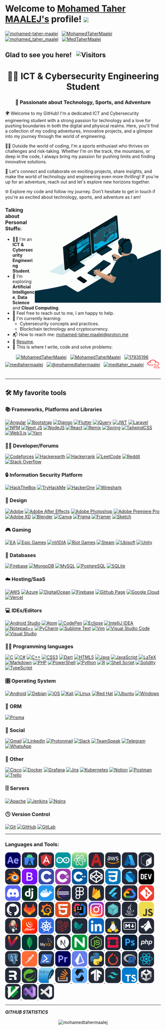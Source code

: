 <!---
MohamedTaherMaalej/MohamedTaherMaalej is a ✨ special ✨ repository because its `README.md` (this file) appears on your GitHub profile.
You can click the Preview link to take a look at your changes.
--->

# Welcome to [Mohamed Taher MAALEJ's](https://mohamedtahermaalej.me/) profile! <a href="https://www.mohamedtahermaalej.me/"><img src="https://media.giphy.com/media/hvRJCLFzcasrR4ia7z/giphy.gif" width="25px"></a>


<a href="https://www.linkedin.com/in/mohamed-taher-maalej/" target="_blank"><img align="center" src="https://raw.githubusercontent.com/rahuldkjain/github-profile-readme-generator/master/src/images/icons/Social/linked-in-alt.svg" alt="mohamed-taher-maalej" height="30" width="40" /></a>
&nbsp;
<a href="https://twitter.com/medtaher_maalej" target="_blank"><img align="center" src="https://user-images.githubusercontent.com/8138585/255580473-e9e13421-89cf-445b-b2e2-e50e0864789f.svg" alt="MohamedTaherMaalej" height="30" width="40" /></a>
&nbsp;
<a href="https://www.instagram.com/mohamed_taher_maalej/" target="_blank"><img align="center" src="https://raw.githubusercontent.com/rahuldkjain/github-profile-readme-generator/master/src/images/icons/Social/instagram.svg" alt="mohamed_taher_maalej" height="30" width="40" /></a>
&nbsp;
<a href="https://www.facebook.com/MedTaherMaalej/" target="_blank"><img align="center" src="https://raw.githubusercontent.com/rahuldkjain/github-profile-readme-generator/master/src/images/icons/Social/facebook.svg" alt="MedTaherMaalej" height="30" width="40" /></a>
&nbsp;


## Glad to see you here! &nbsp; ![Visitors](https://api.visitorbadge.io/api/visitors?path=https%3A%2F%2Fgithub.com%2FMohamedTaherMaalej&countColor=%23263759&style=plastic&labelStyle=upper)

<h1 align="center">👨‍💻 ICT & Cybersecurity Engineering Student</h1>

<h3 align="center">🚀 Passionate about Technology, Sports, and Adventure</h3>


🌍 Welcome to my GitHub! I'm a dedicated ICT and Cybersecurity engineering student with a strong passion for technology and a love for pushing boundaries in both the digital and physical realms. Here, you'll find a collection of my coding adventures, innovative projects, and a glimpse into my journey through the world of engineering.

🏃‍♂️ Outside the world of coding, I'm a sports enthusiast who thrives on challenges and risk-taking. Whether I'm on the track, the mountains, or deep in the code, I always bring my passion for pushing limits and finding innovative solutions.

🤝 Let's connect and collaborate on exciting projects, share insights, and make the world of technology and engineering even more thrilling! If you're up for an adventure, reach out and let's explore new horizons together.

🌐 Explore my code and follow my journey. Don't hesitate to get in touch if you're as excited about technology, sports, and adventure as I am!

<img align="right" alt="GIF" src="https://github.com/MohamedTaherMaalej/MohamedTaherMaalej/blob/main/coding.gif" width="408" height="318" />

### Talking about Personal Stuffs:

- 👨‍💻 I'm an **ICT & Cybersecurity Engineering Student**.
- 🔭 I’m exploring  **Artificial Intelligence**, **Data Science** and **Cloud Computing**.
- 💬 Feel free to reach out to me, I am happy to help.
- 🌱 I'm currently learning:
  - Cybersecurity concepts and practices.
  - Blockchain technology and cryptocurrency.
- 📬 How to reach me: [mohamed-taher.maalej@proton.me](mailto:mohamed-taher.maalej@proton.me)
- 📝 [Resume](https://drive.google.com/file/d/18OWIny1K929tNzhOLSLdamgj3Qtqomle/view?usp=sharing).
- 💪 This is where I write, code and solve problems:

&nbsp;&nbsp;&nbsp;&nbsp;&nbsp;&nbsp;&nbsp;&nbsp;
<a href="https://github.com/MohamedTaherMaalej" target="_blank"><img align="center" src="https://raw.githubusercontent.com/rahuldkjain/github-profile-readme-generator/master/src/images/icons/Social/github.svg" alt="MohamedTaherMaalej" height="30" width="40" /></a>
&nbsp;
<a href="https://leetcode.com/MohamedTaherMaalej/" target="_blank"><img align="center" src="https://raw.githubusercontent.com/rahuldkjain/github-profile-readme-generator/master/src/images/icons/Social/leet-code.svg" alt="MohamedTaherMaalej" height="30" width="40" /></a>
&nbsp;
<a href="https://stackoverflow.com/users/17935196/mohamed-taher-maalej" target="_blank"><img align="center" src="https://raw.githubusercontent.com/rahuldkjain/github-profile-readme-generator/master/src/images/icons/Social/stack-overflow.svg" alt="17935196" height="30" width="40" /></a>
&nbsp;
<a href="https://www.hackerrank.com/medtahermaalej" target="_blank"><img align="center" src="https://raw.githubusercontent.com/rahuldkjain/github-profile-readme-generator/master/src/images/icons/Social/hackerrank.svg" alt="medtahermaalej" height="30" width="40" /></a>
&nbsp;
<a href="https://medium.com/@mohamedtahermaalej" target="_blank"><img align="center" src="https://raw.githubusercontent.com/rahuldkjain/github-profile-readme-generator/master/src/images/icons/Social/medium.svg" alt="@mohamedtahermaalej" height="30" width="40" /></a>
&nbsp;
<a href="https://dev.to/medtaher_maalej" target="_blank"><img align="center" src="https://cdn.jsdelivr.net/npm/simple-icons@3.0.1/icons/dev-dot-to.svg" alt="medtaher_maalej" height="30" width="40" /></a>
&nbsp;
<a href="https://tryhackme.com/p/Mr.Zuko" target="_blank"><img align="center" src="./Assets/Icons/tryhackme-red.svg" alt="TryHackMe" height="30" width="40" /></a>
&nbsp;

---

## 🛠️ My favorite tools
<!---
### 👨‍💻 Programming languages

<p>
    <a href="#"><img alt="Bash" src="https://img.shields.io/badge/Bash-121011.svg?logo=gnu-bash&logoColor=white"></a>
    <a href="#"><img alt="C" src="https://custom-icon-badges.herokuapp.com/badge/C-03599C.svg?logo=c-in-hexagon&logoColor=white"></a>
    <a href="#"><img alt="C++" src="https://custom-icon-badges.herokuapp.com/badge/C++-9C033A.svg?logo=cpp2&logoColor=white"></a>
    <a href="#"><img alt="CSS" src="https://img.shields.io/badge/CSS-1572B6.svg?logo=css3&logoColor=white"></a>
    <a href="#"><img alt="HTML" src="https://img.shields.io/badge/HTML-E34F26.svg?logo=html5&logoColor=white"></a>
    <a href="#"><img alt="JavaScript" src="https://img.shields.io/badge/JavaScript-F7DF1E.svg?logo=javascript&logoColor=black"></a>
    <a href="#"><img alt="Node.js" src="https://img.shields.io/badge/Node.js-43853D.svg?logo=node.js&logoColor=white"></a>
    <a href="#"><img alt="PHP" src="https://img.shields.io/badge/PHP-777BB4.svg?logo=php&logoColor=white"></a>
    <a href="#"><img alt="Python" src="https://img.shields.io/badge/Python-14354C.svg?logo=python&logoColor=white"></a>
    <a href="#"><img alt="SQL" src="https://custom-icon-badges.herokuapp.com/badge/SQL-025E8C.svg?logo=database&logoColor=white"></a>
    <a href="#"><img alt="TypeScript" src="https://img.shields.io/badge/TypeScript-007ACC.svg?logo=typescript&logoColor=white"></a>
</p>
--->


### 📚 Frameworks, Platforms and Libraries

<p>
  <a href="#"><img alt="Angular" src="https://img.shields.io/badge/angular-%23DD0031.svg?style=for-the-badge&logo=angular&logoColor=white"></a>
  <a href="#"><img alt="Bootstrap" src="https://img.shields.io/badge/bootstrap-%238511FA.svg?style=for-the-badge&logo=bootstrap&logoColor=white"></a>
  <a href="#"><img alt="Django" src="https://img.shields.io/badge/django-%23092E20.svg?style=for-the-badge&logo=django&logoColor=white"></a>
  <a href="#"><img alt="Flutter" src="https://img.shields.io/badge/Flutter-%2302569B.svg?style=for-the-badge&logo=Flutter&logoColor=white"></a>
  <a href="#"><img alt="jQuery" src="https://img.shields.io/badge/jquery-%230769AD.svg?style=for-the-badge&logo=jquery&logoColor=white"></a>
  <a href="#"><img alt="JWT" src="https://img.shields.io/badge/JWT-black?style=for-the-badge&logo=JSON%20web%20tokens"></a>
  <a href="#"><img alt="Laravel" src="https://img.shields.io/badge/laravel-%23FF2D20.svg?style=for-the-badge&logo=laravel&logoColor=white"></a>
  <a href="#"><img alt="NPM" src="https://img.shields.io/badge/NPM-%23CB3837.svg?style=for-the-badge&logo=npm&logoColor=white"></a>
  <a href="#"><img alt="Next JS" src="https://img.shields.io/badge/next.js-000000?style=for-the-badge&logo=nextdotjs&logoColor=white"></a>
  <a href="#"><img alt="NodeJS" src="https://img.shields.io/badge/node.js-6DA55F?style=for-the-badge&logo=node.js&logoColor=white"></a>
  <a href="#"><img alt="React" src="https://img.shields.io/badge/react-%2320232a.svg?style=for-the-badge&logo=react&logoColor=%2361DAFB"></a>
  <a href="#"><img alt="Remix" src="https://img.shields.io/badge/remix-%23000.svg?style=for-the-badge&logo=remix&logoColor=white"></a>
  <a href="#"><img alt="Spring" src="https://img.shields.io/badge/spring-%236DB33F.svg?style=for-the-badge&logo=spring&logoColor=white"></a>
  <a href="#"><img alt="TailwindCSS" src="https://img.shields.io/badge/tailwindcss-%2338B2AC.svg?style=for-the-badge&logo=tailwind-css&logoColor=white"></a>
  <a href="#"><img alt="Web3.js" src="https://img.shields.io/badge/web3.js-F16822?style=for-the-badge&logo=web3.js&logoColor=white"></a>
  <a href="#"><img alt="Yarn" src="https://img.shields.io/badge/yarn-%232C8EBB.svg?style=for-the-badge&logo=yarn&logoColor=white"></a>
</p>

### 🧑‍💻 Developer/Forums

<p>
  <a href="#"><img alt="Codeforces" src="https://img.shields.io/badge/Codeforces-445f9d?style=for-the-badge&logo=Codeforces&logoColor=white"></a>
  <a href="#"><img alt="Hackerearth" src="https://img.shields.io/badge/HackerEarth-%232C3454.svg?&style=for-the-badge&logo=HackerEarth&logoColor=Blue"></a>
  <a href="#"><img alt="Hackerrank" src="https://img.shields.io/badge/-Hackerrank-2EC866?style=for-the-badge&logo=HackerRank&logoColor=white"></a>
  <a href="#"><img alt="LeetCode" src="https://img.shields.io/badge/LeetCode-000000?style=for-the-badge&logo=LeetCode&logoColor=#d16c06"></a>
  <a href="#"><img alt="Reddit" src="https://img.shields.io/badge/Reddit-%23FF4500.svg?style=for-the-badge&logo=Reddit&logoColor=white"></a>
  <a href="#"><img alt="Stack Overflow" src="https://img.shields.io/badge/-Stackoverflow-FE7A16?style=for-the-badge&logo=stack-overflow&logoColor=white"></a>
</p>

### 🔒 Information Security Platform

<p>
  <a href="#"><img alt="HackTheBox" src="https://img.shields.io/badge/-HackTheBox-%239FEF00?style=for-the-badge&logo=hackthebox&logoColor=white"></a>
  <a href="#"><img alt="TryHackMe" src="https://img.shields.io/badge/-TryHackMe-%23212C42?style=for-the-badge&logo=tryhackme&logoColor=white"></a>
  <a href="#"><img alt="HackerOne" src="https://img.shields.io/badge/-HackerOne-%23494649?style=for-the-badge&logo=hackerone&logoColor=white"></a>
  <a href="#"><img alt="Wireshark" src="https://img.shields.io/badge/-Wireshark-%231679A7?style=for-the-badge&logo=wireshark&logoColor=white"></a>
</p>


### 🎨 Design

<p>
  <a href="#"><img alt="Adobe" src="https://img.shields.io/badge/adobe-%23FF0000.svg?style=for-the-badge&logo=adobe&logoColor=white"></a>
  <a href="#"><img alt="Adobe After Effects" src="https://img.shields.io/badge/Adobe%20After%20Effects-9999FF.svg?style=for-the-badge&logo=Adobe%20After%20Effects&logoColor=white"></a>
  <a href="#"><img alt="Adobe Photoshop" src="https://img.shields.io/badge/adobe%20photoshop-%2331A8FF.svg?style=for-the-badge&logo=adobe%20photoshop&logoColor=white"></a>  
  <a href="#"><img alt="Adobe Premiere Pro" src="https://img.shields.io/badge/Adobe%20Premiere%20Pro-9999FF.svg?style=for-the-badge&logo=Adobe%20Premiere%20Pro&logoColor=white"></a>
  <a href="#"><img alt="Adobe XD" src="https://img.shields.io/badge/Adobe%20XD-470137?style=for-the-badge&logo=Adobe%20XD&logoColor=#FF61F6"></a>
  <a href="#"><img alt="Blender" src="https://img.shields.io/badge/blender-%23F5792A.svg?style=for-the-badge&logo=blender&logoColor=white"></a>
  <a href="#"><img alt="Canva" src="https://img.shields.io/badge/Canva-%2300C4CC.svg?style=for-the-badge&logo=Canva&logoColor=white"></a>
  <a href="#"><img alt="Figma" src="https://img.shields.io/badge/figma-%23F24E1E.svg?style=for-the-badge&logo=figma&logoColor=white"></a>
  <a href="#"><img alt="Framer" src="https://img.shields.io/badge/Framer-black?style=for-the-badge&logo=framer&logoColor=blue"></a>
  <a href="#"><img alt="Sketch" src="https://img.shields.io/badge/Sketch-FFB387?style=for-the-badge&logo=sketch&logoColor=black"></a>
</p>

### 🎮 Gaming

<p>
  <a href="#"><img alt="EA" src="https://img.shields.io/badge/ea-%23000000.svg?style=for-the-badge&logo=ea&logoColor=white"></a>
  <a href="#"><img alt="Epic Games" src="https://img.shields.io/badge/epicgames-%23313131.svg?style=for-the-badge&logo=epicgames&logoColor=white"></a>
  <a href="#"><img alt="nVIDIA" src="https://img.shields.io/badge/nVIDIA-%2376B900.svg?style=for-the-badge&logo=nVIDIA&logoColor=white"></a>
  <a href="#"><img alt="Riot Games" src="https://img.shields.io/badge/riotgames-D32936.svg?style=for-the-badge&logo=riotgames&logoColor=white"></a>
  <a href="#"><img alt="Steam" src="https://img.shields.io/badge/steam-%23000000.svg?style=for-the-badge&logo=steam&logoColor=white"></a>
  <a href="#"><img alt="Ubisoft" src="https://img.shields.io/badge/Ubisoft-%23F5F5F5.svg?style=for-the-badge&logo=Ubisoft&logoColor=black"></a>
  <a href="#"><img alt="Unity" src="https://img.shields.io/badge/unity-%23000000.svg?style=for-the-badge&logo=unity&logoColor=white"></a>
</p>

### 💾 Databases

<p>
  <a href="#"><img alt="Firebase" src="https://img.shields.io/badge/Firebase-039BE5?style=for-the-badge&logo=Firebase&logoColor=whit"></a>
  <a href="#"><img alt="MongoDB" src="https://img.shields.io/badge/MongoDB-%234ea94b.svg?style=for-the-badge&logo=mongodb&logoColor=white"></a>
  <a href="#"><img alt="MySQL" src="https://img.shields.io/badge/mysql-%2300f.svg?style=for-the-badge&logo=mysql&logoColor=white"></a>
  <a href="#"><img alt="PostgreSQL" src="https://img.shields.io/badge/postgres-%23316192.svg?style=for-the-badge&logo=postgresql&logoColor=white"></a>
  <a href="#"><img alt="SQLite" src="https://img.shields.io/badge/sqlite-%2307405e.svg?style=for-the-badge&logo=sqlite&logoColor=white"></a>
</p>

### ☁️ Hosting/SaaS
<p>
  <a href="#"><img alt="AWS" src="https://img.shields.io/badge/AWS-%23FF9900.svg?style=for-the-badge&logo=amazon-aws&logoColor=white"></a>
  <a href="#"><img alt="Azure" src="https://img.shields.io/badge/azure-%230072C6.svg?style=for-the-badge&logo=microsoftazure&logoColor=white"></a>
  <a href="#"><img alt="DigitalOcean" src="https://img.shields.io/badge/DigitalOcean-%230167ff.svg?style=for-the-badge&logo=digitalOcean&logoColor=white"></a>
  <a href="#"><img alt="Firebase" src="https://img.shields.io/badge/firebase-%23039BE5.svg?style=for-the-badge&logo=firebase"></a>
  <a href="#"><img alt="Github Page" src="https://img.shields.io/badge/github%20pages-121013?style=for-the-badge&logo=github&logoColor=white"></a>
  <a href="#"><img alt="Google Cloud" src="https://img.shields.io/badge/GoogleCloud-%234285F4.svg?style=for-the-badge&logo=google-cloud&logoColor=white"></a>
  <a href="#"><img alt="Vercel" src="https://img.shields.io/badge/vercel-%23000000.svg?style=for-the-badge&logo=vercel&logoColor=white"></a>
</p>

### 💻 IDEs/Editors

<p>
  <a href="#"><img alt="Android Studio" src="https://img.shields.io/badge/Android%20Studio-3DDC84.svg?style=for-the-badge&logo=android-studio&logoColor=white"></a>
  <a href="#"><img alt="Atom" src="https://img.shields.io/badge/Atom-%2366595C.svg?style=for-the-badge&logo=atom&logoColor=white"></a>
  <a href="#"><img alt="CodePen" src="https://img.shields.io/badge/CodePen-white?style=for-the-badge&logo=codepen&logoColor=black"></a>
  <a href="#"><img alt="Eclipse" src="https://img.shields.io/badge/Eclipse-FE7A16.svg?style=for-the-badge&logo=Eclipse&logoColor=white"></a>
  <a href="#"><img alt="IntelliJ IDEA" src="https://img.shields.io/badge/IntelliJIDEA-000000.svg?style=for-the-badge&logo=intellij-idea&logoColor=white"></a>
  <a href="#"><img alt="Notepad++" src="https://img.shields.io/badge/Notepad++-90E59A.svg?style=for-the-badge&logo=notepad%2b%2b&logoColor=black"></a>
  <a href="#"><img alt="PyCharm" src="https://img.shields.io/badge/pycharm-143?style=for-the-badge&logo=pycharm&logoColor=black&color=black&labelColor=green"></a>
  <a href="#"><img alt="Sublime Text" src="https://img.shields.io/badge/sublime_text-%23575757.svg?style=for-the-badge&logo=sublime-text&logoColor=important"></a>
  <a href="#"><img alt="Vim" src="https://img.shields.io/badge/VIM-%2311AB00.svg?style=for-the-badge&logo=vim&logoColor=white"></a>
  <a href="#"><img alt="Visual Studio Code" src="https://img.shields.io/badge/Visual%20Studio%20Code-0078d7.svg?style=for-the-badge&logo=visual-studio-code&logoColor=white"></a>
  <a href="#"><img alt="Visual Studio" src="https://img.shields.io/badge/Visual%20Studio-5C2D91.svg?style=for-the-badge&logo=visual-studio&logoColor=white"></a>
</p>

### 👨‍💻 Programming languages

<p>
  <a href="#"><img alt="C" src="https://custom-icon-badges.herokuapp.com/badge/C-03599C.svg?style=for-the-badge&logo=c-in-hexagon&logoColor=white"></a>
  <!---
  <a href="#"><img alt="C" src="https://img.shields.io/badge/c-%2300599C.svg?style=for-the-badge&logo=c&logoColor=white"></a>
  --->
  <a href="#"><img alt="C#" src="https://img.shields.io/badge/c%23-%23239120.svg?style=for-the-badge&logo=c-sharp&logoColor=white"></a>
  <a href="#"><img alt="C++" src="https://custom-icon-badges.herokuapp.com/badge/C++-9C033A.svg?style=for-the-badge&logo=cpp2&logoColor=white"></a>
  <!---
  <a href="#"><img alt="C++" src="https://img.shields.io/badge/c++-%2300599C.svg?style=for-the-badge&logo=c%2B%2B&logoColor=white"></a>
  --->
  <a href="#"><img alt="CSS3" src="https://img.shields.io/badge/css3-%231572B6.svg?style=for-the-badge&logo=css3&logoColor=white"></a>
  <a href="#"><img alt="Dart" src="https://img.shields.io/badge/dart-%230175C2.svg?style=for-the-badge&logo=dart&logoColor=white"></a>
  <a href="#"><img alt="HTML5" src="https://img.shields.io/badge/html5-%23E34F26.svg?style=for-the-badge&logo=html5&logoColor=white"></a>
  <a href="#"><img alt="Java" src="https://img.shields.io/badge/java-%23ED8B00.svg?style=for-the-badge&logo=openjdk&logoColor=white"></a>
  <a href="#"><img alt="JavaScript" src="https://img.shields.io/badge/javascript-%23323330.svg?style=for-the-badge&logo=javascript&logoColor=%23F7DF1E"></a>
  <a href="#"><img alt="LaTeX" src="https://img.shields.io/badge/latex-%23008080.svg?style=for-the-badge&logo=latex&logoColor=white"></a>
  <a href="#"><img alt="Markdown" src="https://img.shields.io/badge/markdown-%23000000.svg?style=for-the-badge&logo=markdown&logoColor=white"></a>
  <a href="#"><img alt="PHP" src="https://img.shields.io/badge/php-%23777BB4.svg?style=for-the-badge&logo=php&logoColor=white"></a>
  <a href="#"><img alt="PowerShell" src="https://img.shields.io/badge/PowerShell-%235391FE.svg?style=for-the-badge&logo=powershell&logoColor=white"></a>
  <a href="#"><img alt="Python" src="https://img.shields.io/badge/python-3670A0?style=for-the-badge&logo=python&logoColor=ffdd54"></a>
  <a href="#"><img alt="R" src="https://img.shields.io/badge/r-%23276DC3.svg?style=for-the-badge&logo=r&logoColor=white"></a>
  <a href="#"><img alt="Shell Script" src="https://img.shields.io/badge/shell_script-%23121011.svg?style=for-the-badge&logo=gnu-bash&logoColor=white"></a>
  <a href="#"><img alt="Solidity" src="https://img.shields.io/badge/Solidity-%23363636.svg?style=for-the-badge&logo=solidity&logoColor=white"></a>
  <a href="#"><img alt="TypeScript" src="https://img.shields.io/badge/typescript-%23007ACC.svg?style=for-the-badge&logo=typescript&logoColor=white"></a>
</p>

### 🎛️ Operating System

<p>
  <a href="#"><img alt="Android" src="https://img.shields.io/badge/Android-3DDC84?style=for-the-badge&logo=android&logoColor=white"></a>
  <a href="#"><img alt="Debian" src="https://img.shields.io/badge/Debian-D70A53?style=for-the-badge&logo=debian&logoColor=white"></a>
  <a href="#"><img alt="iOS" src="https://img.shields.io/badge/iOS-000000?style=for-the-badge&logo=ios&logoColor=white"></a>
  <a href="#"><img alt="Kali" src="https://img.shields.io/badge/Kali-268BEE?style=for-the-badge&logo=kalilinux&logoColor=white"></a>
  <a href="#"><img alt="Linux" src="https://img.shields.io/badge/Linux-FCC624?style=for-the-badge&logo=linux&logoColor=black"></a>
  <a href="#"><img alt="Red Hat" src="https://img.shields.io/badge/Red%20Hat-EE0000?style=for-the-badge&logo=redhat&logoColor=white"></a>
  <a href="#"><img alt="Ubuntu" src="https://img.shields.io/badge/Ubuntu-E95420?style=for-the-badge&logo=ubuntu&logoColor=white"></a>
  <a href="#"><img alt="Windows" src="https://img.shields.io/badge/Windows-0078D6?style=for-the-badge&logo=windows&logoColor=white"></a>
  <!---
  <a href="#"><img alt="Android" src="https://img.shields.io/badge/Android-3DDC84?logo=android&logoColor=white"></a>
  <a href="#"><img alt="Debian" src="https://img.shields.io/badge/Debian-D70A53?logo=debian&logoColor=white"></a>
  <a href="#"><img alt="iOS" src="https://img.shields.io/badge/iOS-000000?logo=ios&logoColor=white"></a>
  <a href="#"><img alt="Kali" src="https://img.shields.io/badge/Kali-268BEE?logo=kalilinux&logoColor=white"></a>
  <a href="#"><img alt="Linux" src="https://img.shields.io/badge/Linux-FCC624?logo=linux&logoColor=black"></a>
  <a href="#"><img alt="Red Hat" src="https://img.shields.io/badge/Red%20Hat-EE0000?logo=redhat&logoColor=white"></a>
  <a href="#"><img alt="Ubuntu" src="https://img.shields.io/badge/Ubuntu-E95420?logo=ubuntu&logoColor=white"></a>
  <a href="#"><img alt="Windows" src="https://img.shields.io/badge/Windows-0078D6?logo=windows&logoColor=white"></a>
  --->
</p>

### 🎋 ORM

<p>
  <a href="#"><img alt="Prisma" src="https://img.shields.io/badge/Prisma-3982CE?style=for-the-badge&logo=Prisma&logoColor=white"></a>
</p>

### 💬 Social

<p>
  <a href="#"><img alt="Gmail" src="https://img.shields.io/badge/Gmail-D14836?style=for-the-badge&logo=gmail&logoColor=white"></a>
  <a href="#"><img alt="LinkedIn" src="https://img.shields.io/badge/linkedin-%230077B5.svg?style=for-the-badge&logo=linkedin&logoColor=white"></a>
  <a href="#"><img alt="Protonmail" src="https://img.shields.io/badge/ProtonMail-8B89CC?style=for-the-badge&logo=protonmail&logoColor=white"></a>
  <a href="#"><img alt="Slack" src="https://img.shields.io/badge/Slack-4A154B?style=for-the-badge&logo=slack&logoColor=white"></a>
  <a href="#"><img alt="TeamSpeak" src="https://img.shields.io/badge/TeamSpeak-2580C3?style=for-the-badge&logo=teamspeak&logoColor=white"></a>
  <a href="#"><img alt="Telegram" src="https://img.shields.io/badge/Telegram-2CA5E0?style=for-the-badge&logo=telegram&logoColor=white"></a>
  <a href="#"><img alt="WhatsApp" src="https://img.shields.io/badge/WhatsApp-25D366?style=for-the-badge&logo=whatsapp&logoColor=white"></a>
</p>

### 🥅 Other

<p>
  <a href="#"><img alt="Cisco" src="https://img.shields.io/badge/cisco-%23049fd9.svg?style=for-the-badge&logo=cisco&logoColor=black"></a>
  <a href="#"><img alt="Docker" src="https://img.shields.io/badge/docker-%230db7ed.svg?style=for-the-badge&logo=docker&logoColor=white"></a>
  <!---<a href="#"><img alt="ESLint" src="https://img.shields.io/badge/ESLint-4B3263?style=for-the-badge&logo=eslint&logoColor=white"></a>
  <a href="#"><img alt="Gradle" src="https://img.shields.io/badge/Gradle-02303A.svg?style=for-the-badge&logo=Gradle&logoColor=white"></a>--->
  <a href="#"><img alt="Grafana" src="https://img.shields.io/badge/grafana-%23F46800.svg?style=for-the-badge&logo=grafana&logoColor=white"></a>
  <a href="#"><img alt="Jira" src="https://img.shields.io/badge/jira-%230A0FFF.svg?style=for-the-badge&logo=jira&logoColor=white"></a>
  <a href="#"><img alt="Kubernetes" src="https://img.shields.io/badge/kubernetes-%23326ce5.svg?style=for-the-badge&logo=kubernetes&logoColor=white"></a>
  <a href="#"><img alt="Notion" src="https://img.shields.io/badge/Notion-%23000000.svg?style=for-the-badge&logo=notion&logoColor=white"></a>
  <a href="#"><img alt="Postman" src="https://img.shields.io/badge/Postman-FF6C37?style=for-the-badge&logo=postman&logoColor=white"></a>
  <a href="#"><img alt="Trello" src="https://img.shields.io/badge/Trello-%23026AA7.svg?style=for-the-badge&logo=Trello&logoColor=white"></a>
</p>

### 🗄️ Servers

<p>
  <a href="#"><img alt="Apache" src="https://img.shields.io/badge/apache-%23D42029.svg?style=for-the-badge&logo=apache&logoColor=white"></a>
  <a href="#"><img alt="Jenkins" src="https://img.shields.io/badge/jenkins-%232C5263.svg?style=for-the-badge&logo=jenkins&logoColor=white"></a>
  <a href="#"><img alt="Nginx" src="https://img.shields.io/badge/nginx-%23009639.svg?style=for-the-badge&logo=nginx&logoColor=white"></a>
</p>

### 🕓 Version Control

<p>
  <a href="#"><img alt="Git" src="https://img.shields.io/badge/git-%23F05033.svg?style=for-the-badge&logo=git&logoColor=white"></a>
  <a href="#"><img alt="GitHub" src="https://img.shields.io/badge/github-%23121011.svg?style=for-the-badge&logo=github&logoColor=white"></a>
  <a href="#"><img alt="GitLab" src="https://img.shields.io/badge/gitlab-%23181717.svg?style=for-the-badge&logo=gitlab&logoColor=white"></a>
</p>

<!---
### 💻 Software and tools
<p>
    <a href="#"><img alt="Audacity" src="https://img.shields.io/badge/-Audacity-0000CC?logo=audacity&logoColor=white"></a>
    <a href="#"><img alt="Brave" src="https://img.shields.io/badge/-Brave-FB542B?logo=brave&logoColor=white"></a>
    <a href="#"><img alt="Codepen" src="https://img.shields.io/badge/Codepen-000000.svg?logo=codepen&logoColor=white"></a>
    <a href="#"><img alt="Git" src="https://img.shields.io/badge/Git-F05033.svg?logo=git&logoColor=white"></a>
    <a href="#"><img alt="Jupyter" src="https://img.shields.io/badge/Jupyter-F37626.svg?logo=Jupyter&logoColor=white"></a>
    <a href="#"><img alt="OBS Studio" src="https://img.shields.io/badge/-OBS%20Studio-302E31?logo=obs-studio&logoColor=white"></a>
    <a href="#"><img alt="Postman" src="https://img.shields.io/badge/Postman-FF6C37?logo=postman&logoColor=white"></a>
    <a href="#"><img alt="Stack Overflow" src="https://img.shields.io/badge/-Stack%20Overflow-FE7A16?logo=stack-overflow&logoColor=white"></a>
    <a href="#"><img alt="Visual Studio Code" src="https://img.shields.io/badge/Visual%20Studio%20Code-0078d7.svg?logo=visual-studio-code&logoColor=white"></a>
</p>
--->

<!---
---
<h3 align="left">Languages and Tools:</h3>
<p align="left"> 
  <a href="https://developer.android.com" target="_blank" rel="noreferrer"> <img src="https://raw.githubusercontent.com/devicons/devicon/master/icons/android/android-original-wordmark.svg" alt="android" width="50" height="50"/> </a> 
  <a href="https://angular.io" target="_blank" rel="noreferrer"> <img src="https://angular.io/assets/images/logos/angular/angular.svg" alt="angular" width="50" height="50"/> </a> 
  <a href="https://www.arduino.cc/" target="_blank" rel="noreferrer"> <img src="https://cdn.worldvectorlogo.com/logos/arduino-1.svg" alt="arduino" width="50" height="50"/> </a> 
  <a href="https://aws.amazon.com" target="_blank" rel="noreferrer"> <img src="https://raw.githubusercontent.com/devicons/devicon/master/icons/amazonwebservices/amazonwebservices-original-wordmark.svg" alt="aws" width="50" height="50"/> </a> 
  <a href="https://azure.microsoft.com/en-in/" target="_blank" rel="noreferrer"> <img src="https://www.vectorlogo.zone/logos/microsoft_azure/microsoft_azure-icon.svg" alt="azure" width="50" height="50"/> </a>
  <a href="https://www.gnu.org/software/bash/" target="_blank" rel="noreferrer"> <img src="https://www.vectorlogo.zone/logos/gnu_bash/gnu_bash-icon.svg" alt="bash" width="50" height="50"/> </a>
  <a href="https://www.blender.org/" target="_blank" rel="noreferrer"> <img src="https://download.blender.org/branding/community/blender_community_badge_white.svg" alt="blender" width="50" height="50"/> </a>
  <a href="https://getbootstrap.com" target="_blank" rel="noreferrer"> <img src="https://raw.githubusercontent.com/devicons/devicon/master/icons/bootstrap/bootstrap-plain-wordmark.svg" alt="bootstrap" width="50" height="50"/> </a>
  <a href="https://www.cprogramming.com/" target="_blank" rel="noreferrer"> <img src="https://raw.githubusercontent.com/devicons/devicon/master/icons/c/c-original.svg" alt="c" width="50" height="50"/> </a>
  <a href="https://www.w3schools.com/cpp/" target="_blank" rel="noreferrer"> <img src="https://raw.githubusercontent.com/devicons/devicon/master/icons/cplusplus/cplusplus-original.svg" alt="cplusplus" width="50" height="50"/> </a>
  <a href="https://www.w3schools.com/cs/" target="_blank" rel="noreferrer"> <img src="https://raw.githubusercontent.com/devicons/devicon/master/icons/csharp/csharp-original.svg" alt="csharp" width="50" height="50"/> </a>
  <a href="https://www.w3schools.com/css/" target="_blank" rel="noreferrer"> <img src="https://raw.githubusercontent.com/devicons/devicon/master/icons/css3/css3-original-wordmark.svg" alt="css3" width="50" height="50"/> </a>
  <a href="https://dart.dev" target="_blank" rel="noreferrer"> <img src="https://www.vectorlogo.zone/logos/dartlang/dartlang-icon.svg" alt="dart" width="50" height="50"/> </a>
  <a href="https://www.djangoproject.com/" target="_blank" rel="noreferrer"> <img src="https://cdn.worldvectorlogo.com/logos/django.svg" alt="django" width="50" height="50"/> </a>
  <a href="https://www.docker.com/" target="_blank" rel="noreferrer"> <img src="https://raw.githubusercontent.com/devicons/devicon/master/icons/docker/docker-original-wordmark.svg" alt="docker" width="50" height="50"/> </a>
  <a href="https://www.figma.com/" target="_blank" rel="noreferrer"> <img src="https://www.vectorlogo.zone/logos/figma/figma-icon.svg" alt="figma" width="50" height="50"/> </a>
  <a href="https://firebase.google.com/" target="_blank" rel="noreferrer"> <img src="https://www.vectorlogo.zone/logos/firebase/firebase-icon.svg" alt="firebase" width="50" height="50"/> </a>
  <a href="https://flutter.dev" target="_blank" rel="noreferrer"> <img src="https://www.vectorlogo.zone/logos/flutterio/flutterio-icon.svg" alt="flutter" width="50" height="50"/> </a>
  <a href="https://www.framer.com/" target="_blank" rel="noreferrer"> <img src="https://www.vectorlogo.zone/logos/framer/framer-icon.svg" alt="framer" width="50" height="50"/> </a>
  <a href="https://cloud.google.com" target="_blank" rel="noreferrer"> <img src="https://www.vectorlogo.zone/logos/google_cloud/google_cloud-icon.svg" alt="gcp" width="50" height="50"/> </a>
  <a href="https://git-scm.com/" target="_blank" rel="noreferrer"> <img src="https://www.vectorlogo.zone/logos/git-scm/git-scm-icon.svg" alt="git" width="50" height="50"/> </a>
  <a href="https://grafana.com" target="_blank" rel="noreferrer"> <img src="https://www.vectorlogo.zone/logos/grafana/grafana-icon.svg" alt="grafana" width="50" height="50"/> </a>
  <a href="https://www.w3.org/html/" target="_blank" rel="noreferrer"> <img src="https://raw.githubusercontent.com/devicons/devicon/master/icons/html5/html5-original-wordmark.svg" alt="html5" width="50" height="50"/> </a>
  <a href="https://www.java.com" target="_blank" rel="noreferrer"> <img src="https://raw.githubusercontent.com/devicons/devicon/master/icons/java/java-original.svg" alt="java" width="50" height="50"/> </a>
  <a href="https://developer.mozilla.org/en-US/docs/Web/JavaScript" target="_blank" rel="noreferrer"> <img src="https://raw.githubusercontent.com/devicons/devicon/master/icons/javascript/javascript-original.svg" alt="javascript" width="50" height="50"/> </a>
  <a href="https://www.jenkins.io" target="_blank" rel="noreferrer"> <img src="https://www.vectorlogo.zone/logos/jenkins/jenkins-icon.svg" alt="jenkins" width="50" height="50"/> </a>
  <a href="https://www.elastic.co/kibana" target="_blank" rel="noreferrer"> <img src="https://www.vectorlogo.zone/logos/elasticco_kibana/elasticco_kibana-icon.svg" alt="kibana" width="50" height="50"/> </a>
  <a href="https://kubernetes.io" target="_blank" rel="noreferrer"> <img src="https://www.vectorlogo.zone/logos/kubernetes/kubernetes-icon.svg" alt="kubernetes" width="50" height="50"/> </a>
  <a href="https://laravel.com/" target="_blank" rel="noreferrer"> <img src="https://raw.githubusercontent.com/devicons/devicon/master/icons/laravel/laravel-plain-wordmark.svg" alt="laravel" width="50" height="50"/> </a>
  <a href="https://www.linux.org/" target="_blank" rel="noreferrer"> <img src="https://raw.githubusercontent.com/devicons/devicon/master/icons/linux/linux-original.svg" alt="linux" width="50" height="50"/> </a>
  <a href="https://www.mathworks.com/" target="_blank" rel="noreferrer"> <img src="https://upload.wikimedia.org/wikipedia/commons/2/21/Matlab_Logo.png" alt="matlab" width="50" height="50"/> </a>
  <a href="https://www.mongodb.com/" target="_blank" rel="noreferrer"> <img src="https://raw.githubusercontent.com/devicons/devicon/master/icons/mongodb/mongodb-original-wordmark.svg" alt="mongodb" width="50" height="50"/> </a>
  <a href="https://www.mysql.com/" target="_blank" rel="noreferrer"> <img src="https://raw.githubusercontent.com/devicons/devicon/master/icons/mysql/mysql-original-wordmark.svg" alt="mysql" width="50" height="50"/> </a>
  <a href="https://nextjs.org/" target="_blank" rel="noreferrer"> <img src="https://cdn.worldvectorlogo.com/logos/nextjs-2.svg" alt="nextjs" width="50" height="50"/> </a>
  <a href="https://www.nginx.com" target="_blank" rel="noreferrer"> <img src="https://raw.githubusercontent.com/devicons/devicon/master/icons/nginx/nginx-original.svg" alt="nginx" width="50" height="50"/> </a>
  <a href="https://nodejs.org" target="_blank" rel="noreferrer"> <img src="https://raw.githubusercontent.com/devicons/devicon/master/icons/nodejs/nodejs-original-wordmark.svg" alt="nodejs" width="50" height="50"/> </a>
  <a href="https://opencv.org/" target="_blank" rel="noreferrer"> <img src="https://www.vectorlogo.zone/logos/opencv/opencv-icon.svg" alt="opencv" width="50" height="50"/> </a>
  <a href="https://www.oracle.com/" target="_blank" rel="noreferrer"> <img src="https://raw.githubusercontent.com/devicons/devicon/master/icons/oracle/oracle-original.svg" alt="oracle" width="50" height="50"/> </a>
  <a href="https://pandas.pydata.org/" target="_blank" rel="noreferrer"> <img src="https://raw.githubusercontent.com/devicons/devicon/2ae2a900d2f041da66e950e4d48052658d850630/icons/pandas/pandas-original.svg" alt="pandas" width="50" height="50"/> </a>
  <a href="https://www.photoshop.com/en" target="_blank" rel="noreferrer"> <img src="https://raw.githubusercontent.com/devicons/devicon/master/icons/photoshop/photoshop-line.svg" alt="photoshop" width="50" height="50"/> </a>
  <a href="https://www.php.net" target="_blank" rel="noreferrer"> <img src="https://raw.githubusercontent.com/devicons/devicon/master/icons/php/php-original.svg" alt="php" width="50" height="50"/> </a>
  <a href="https://www.postgresql.org" target="_blank" rel="noreferrer"> <img src="https://raw.githubusercontent.com/devicons/devicon/master/icons/postgresql/postgresql-original-wordmark.svg" alt="postgresql" width="50" height="50"/> </a>
  <a href="https://postman.com" target="_blank" rel="noreferrer"> <img src="https://www.vectorlogo.zone/logos/getpostman/getpostman-icon.svg" alt="postman" width="50" height="50"/> </a>
  <a href="https://www.python.org" target="_blank" rel="noreferrer"> <img src="https://raw.githubusercontent.com/devicons/devicon/master/icons/python/python-original.svg" alt="python" width="50" height="50"/> </a>
  <a href="https://pytorch.org/" target="_blank" rel="noreferrer"> <img src="https://www.vectorlogo.zone/logos/pytorch/pytorch-icon.svg" alt="pytorch" width="50" height="50"/> </a>
  <a href="https://reactjs.org/" target="_blank" rel="noreferrer"> <img src="https://raw.githubusercontent.com/devicons/devicon/master/icons/react/react-original-wordmark.svg" alt="react" width="50" height="50"/> </a>
  <a href="https://reactnative.dev/" target="_blank" rel="noreferrer"> <img src="https://reactnative.dev/img/header_logo.svg" alt="reactnative" width="50" height="50"/> </a>
  <a href="https://scikit-learn.org/" target="_blank" rel="noreferrer"> <img src="https://upload.wikimedia.org/wikipedia/commons/0/05/Scikit_learn_logo_small.svg" alt="scikit_learn" width="50" height="50"/> </a> <a href="https://www.sketch.com/" target="_blank" rel="noreferrer"> <img src="https://www.vectorlogo.zone/logos/sketchapp/sketchapp-icon.svg" alt="sketch" width="50" height="50"/> </a>
  <a href="https://spring.io/" target="_blank" rel="noreferrer"> <img src="https://www.vectorlogo.zone/logos/springio/springio-icon.svg" alt="spring" width="50" height="50"/> </a>
  <a href="https://www.sqlite.org/" target="_blank" rel="noreferrer"> <img src="https://www.vectorlogo.zone/logos/sqlite/sqlite-icon.svg" alt="sqlite" width="50" height="50"/> </a>
  <a href="https://tailwindcss.com/" target="_blank" rel="noreferrer"> <img src="https://www.vectorlogo.zone/logos/tailwindcss/tailwindcss-icon.svg" alt="tailwind" width="50" height="50"/> </a>
  <a href="https://www.tensorflow.org" target="_blank" rel="noreferrer"> <img src="https://www.vectorlogo.zone/logos/tensorflow/tensorflow-icon.svg" alt="tensorflow" width="50" height="50"/> </a>
  <a href="https://www.typescriptlang.org/" target="_blank" rel="noreferrer"> <img src="https://raw.githubusercontent.com/devicons/devicon/master/icons/typescript/typescript-original.svg" alt="typescript" width="50" height="50"/> </a>
  <a href="https://unity.com/" target="_blank" rel="noreferrer"> <img src="https://www.vectorlogo.zone/logos/unity3d/unity3d-icon.svg" alt="unity" width="50" height="50"/> </a>
  <a href="https://www.adobe.com/products" target="_blank" rel="noreferrer"> <img src="https://cdn.worldvectorlogo.com/logos/adobe-xd-1.svg" alt="xd" width="50" height="50"/> </a> 
  <a href="https://www.adobe.com/products" target="_blank" rel="noreferrer"> <img src="https://cdn.worldvectorlogo.com/logos/adobe-photoshop-2.svg" alt="ps" width="50" height="50"/> </a> 
  <a href="https://www.adobe.com/products" target="_blank" rel="noreferrer"> <img src="https://cdn.worldvectorlogo.com/logos/premiere-pro-cc.svg" alt="ae" width="50" height="50"/> </a>
  <a href="https://www.adobe.com/products" target="_blank" rel="noreferrer"> <img src="https://cdn.worldvectorlogo.com/logos/after-effects-1.svg" alt="ae" width="50" height="50"/> </a>
  <a href="https://code.visualstudio.com" target="_blank" rel="noreferrer"> <img src="https://raw.githubusercontent.com/devicons/devicon/1119b9f84c0290e0f0b38982099a2bd027a48bf1/icons/vscode/vscode-original-wordmark.svg" alt="VS Code" width="50" height="50"/> </a>
</p>
--->

---
<h3 align="left">Languages and Tools:</h3>
<p align="left">
    <a href="#" target="_blank" rel="noreferrer"> <img src="https://github.com/tandpfun/skill-icons/blob/main/icons/AfterEffects.svg" alt="VS Code" width="50" height="50"/> </a>
    <a href="#" target="_blank" rel="noreferrer"> <img src="https://github.com/tandpfun/skill-icons/blob/main/icons/AndroidStudio-Dark.svg" alt="" width="50" height="50"/> </a>
    <a href="#" target="_blank" rel="noreferrer"> <img src="https://github.com/tandpfun/skill-icons/blob/main/icons/Angular-Dark.svg" alt="" width="50" height="50"/> </a>
    <a href="#" target="_blank" rel="noreferrer"> <img src="https://github.com/tandpfun/skill-icons/blob/main/icons/Arduino.svg" alt="" width="50" height="50"/> </a>
    <a href="#" target="_blank" rel="noreferrer"> <img src="https://github.com/tandpfun/skill-icons/blob/main/icons/Atom.svg" alt="" width="50" height="50"/> </a>
    <a href="#" target="_blank" rel="noreferrer"> <img src="https://github.com/tandpfun/skill-icons/blob/main/icons/AutoCAD-Dark.svg" alt="" width="50" height="50"/> </a>
    <a href="#" target="_blank" rel="noreferrer"> <img src="https://github.com/tandpfun/skill-icons/blob/main/icons/AWS-Dark.svg" alt="" width="50" height="50"/> </a>
    <a href="#" target="_blank" rel="noreferrer"> <img src="https://github.com/tandpfun/skill-icons/blob/main/icons/Azure-Dark.svg" alt="" width="50" height="50"/> </a>
    <a href="#" target="_blank" rel="noreferrer"> <img src="https://github.com/tandpfun/skill-icons/blob/main/icons/Bash-Dark.svg" alt="" width="50" height="50"/> </a>
    <a href="#" target="_blank" rel="noreferrer"> <img src="https://github.com/tandpfun/skill-icons/blob/main/icons/Blender-Dark.svg" alt="" width="50" height="50"/> </a>
    <a href="#" target="_blank" rel="noreferrer"> <img src="https://github.com/tandpfun/skill-icons/blob/main/icons/Bootstrap.svg" alt="" width="50" height="50"/> </a>
    <a href="#" target="_blank" rel="noreferrer"> <img src="https://github.com/tandpfun/skill-icons/blob/main/icons/C.svg" alt="" width="50" height="50"/> </a>
    <a href="#" target="_blank" rel="noreferrer"> <img src="https://github.com/tandpfun/skill-icons/blob/main/icons/CS.svg" alt="" width="50" height="50"/> </a>
    <a href="#" target="_blank" rel="noreferrer"> <img src="https://github.com/tandpfun/skill-icons/blob/main/icons/CPP.svg" alt="" width="50" height="50"/> </a>
    <a href="#" target="_blank" rel="noreferrer"> <img src="https://github.com/tandpfun/skill-icons/blob/main/icons/CodePen-Dark.svg" alt="" width="50" height="50"/> </a>
    <a href="#" target="_blank" rel="noreferrer"> <img src="https://github.com/tandpfun/skill-icons/blob/main/icons/CSS.svg" alt="" width="50" height="50"/> </a>
    <a href="#" target="_blank" rel="noreferrer"> <img src="https://github.com/tandpfun/skill-icons/blob/main/icons/Dart-Dark.svg" alt="" width="50" height="50"/> </a>
    <a href="#" target="_blank" rel="noreferrer"> <img src="https://github.com/tandpfun/skill-icons/blob/main/icons/DevTo-Dark.svg" alt="" width="50" height="50"/> </a>
    <a href="#" target="_blank" rel="noreferrer"> <img src="https://github.com/tandpfun/skill-icons/blob/main/icons/Discord.svg" alt="" width="50" height="50"/> </a>
    <a href="#" target="_blank" rel="noreferrer"> <img src="https://github.com/tandpfun/skill-icons/blob/main/icons/Django.svg" alt="" width="50" height="50"/> </a>
    <a href="#" target="_blank" rel="noreferrer"> <img src="https://github.com/tandpfun/skill-icons/blob/main/icons/Docker.svg" alt="" width="50" height="50"/> </a>
    <a href="#" target="_blank" rel="noreferrer"> <img src="https://github.com/tandpfun/skill-icons/blob/main/icons/Eclipse-Dark.svg" alt="" width="50" height="50"/> </a>
    <a href="#" target="_blank" rel="noreferrer"> <img src="https://github.com/tandpfun/skill-icons/blob/main/icons/Figma-Dark.svg" alt="" width="50" height="50"/> </a>
    <a href="#" target="_blank" rel="noreferrer"> <img src="https://github.com/tandpfun/skill-icons/blob/main/icons/Firebase-Dark.svg" alt="" width="50" height="50"/> </a>
    <a href="#" target="_blank" rel="noreferrer"> <img src="https://github.com/tandpfun/skill-icons/blob/main/icons/Flutter-Dark.svg" alt="" width="50" height="50"/> </a>
    <a href="#" target="_blank" rel="noreferrer"> <img src="https://github.com/tandpfun/skill-icons/blob/main/icons/GCP-Dark.svg" alt="" width="50" height="50"/> </a>
    <a href="#" target="_blank" rel="noreferrer"> <img src="https://github.com/tandpfun/skill-icons/blob/main/icons/Git.svg" alt="" width="50" height="50"/> </a>
    <a href="#" target="_blank" rel="noreferrer"> <img src="https://github.com/tandpfun/skill-icons/blob/main/icons/Github-Dark.svg" alt="" width="50" height="50"/> </a>
    <a href="#" target="_blank" rel="noreferrer"> <img src="https://github.com/tandpfun/skill-icons/blob/main/icons/GitLab-Dark.svg" alt="" width="50" height="50"/> </a>
    <a href="#" target="_blank" rel="noreferrer"> <img src="https://github.com/tandpfun/skill-icons/blob/main/icons/Grafana-Dark.svg" alt="" width="50" height="50"/> </a>
    <a href="#" target="_blank" rel="noreferrer"> <img src="https://github.com/tandpfun/skill-icons/blob/main/icons/HTML.svg" alt="" width="50" height="50"/> </a>
    <a href="#" target="_blank" rel="noreferrer"> <img src="https://github.com/tandpfun/skill-icons/blob/main/icons/Idea-Dark.svg" alt="" width="50" height="50"/> </a>
    <a href="#" target="_blank" rel="noreferrer"> <img src="https://github.com/tandpfun/skill-icons/blob/main/icons/Instagram.svg" alt="" width="50" height="50"/> </a>
    <a href="#" target="_blank" rel="noreferrer"> <img src="https://github.com/tandpfun/skill-icons/blob/main/icons/IPFS-Dark.svg" alt="" width="50" height="50"/> </a>
    <a href="#" target="_blank" rel="noreferrer"> <img src="https://github.com/tandpfun/skill-icons/blob/main/icons/Java-Dark.svg" alt="" width="50" height="50"/> </a>
    <a href="#" target="_blank" rel="noreferrer"> <img src="https://github.com/tandpfun/skill-icons/blob/main/icons/JavaScript.svg" alt="" width="50" height="50"/> </a>
    <a href="#" target="_blank" rel="noreferrer"> <img src="https://github.com/tandpfun/skill-icons/blob/main/icons/Jenkins-Dark.svg" alt="" width="50" height="50"/> </a>
    <a href="#" target="_blank" rel="noreferrer"> <img src="https://github.com/tandpfun/skill-icons/blob/main/icons/JQuery.svg" alt="" width="50" height="50"/> </a>
    <a href="#" target="_blank" rel="noreferrer"> <img src="https://github.com/tandpfun/skill-icons/blob/main/icons/Kubernetes.svg" alt="" width="50" height="50"/> </a>
    <a href="#" target="_blank" rel="noreferrer"> <img src="https://github.com/tandpfun/skill-icons/blob/main/icons/Laravel-Dark.svg" alt="" width="50" height="50"/> </a>
    <a href="#" target="_blank" rel="noreferrer"> <img src="https://github.com/tandpfun/skill-icons/blob/main/icons/LaTeX-Dark.svg" alt="" width="50" height="50"/> </a>
    <a href="#" target="_blank" rel="noreferrer"> <img src="https://github.com/tandpfun/skill-icons/blob/main/icons/LinkedIn.svg" alt="" width="50" height="50"/> </a>
    <a href="#" target="_blank" rel="noreferrer"> <img src="https://github.com/tandpfun/skill-icons/blob/main/icons/Linux-Dark.svg" alt="" width="50" height="50"/> </a>
    <a href="#" target="_blank" rel="noreferrer"> <img src="https://github.com/tandpfun/skill-icons/blob/main/icons/Markdown-Dark.svg" alt="" width="50" height="50"/> </a>
    <a href="#" target="_blank" rel="noreferrer"> <img src="https://github.com/tandpfun/skill-icons/blob/main/icons/Matlab-Dark.svg" alt="" width="50" height="50"/> </a>
    <a href="#" target="_blank" rel="noreferrer"> <img src="https://github.com/tandpfun/skill-icons/blob/main/icons/Maven-Dark.svg" alt="" width="50" height="50"/> </a>
    <a href="#" target="_blank" rel="noreferrer"> <img src="https://github.com/tandpfun/skill-icons/blob/main/icons/MongoDB.svg" alt="" width="50" height="50"/> </a>
    <a href="#" target="_blank" rel="noreferrer"> <img src="https://github.com/tandpfun/skill-icons/blob/main/icons/MySQL-Dark.svg" alt="" width="50" height="50"/> </a>
    <a href="#" target="_blank" rel="noreferrer"> <img src="https://github.com/tandpfun/skill-icons/blob/main/icons/NextJS-Dark.svg" alt="" width="50" height="50"/> </a>
    <a href="#" target="_blank" rel="noreferrer"> <img src="https://github.com/tandpfun/skill-icons/blob/main/icons/Nginx.svg" alt="" width="50" height="50"/> </a>
    <a href="#" target="_blank" rel="noreferrer"> <img src="https://github.com/tandpfun/skill-icons/blob/main/icons/NodeJS-Dark.svg" alt="" width="50" height="50"/> </a>
    <a href="#" target="_blank" rel="noreferrer"> <img src="https://github.com/tandpfun/skill-icons/blob/main/icons/OpenStack-Dark.svg" alt="" width="50" height="50"/> </a>
    <a href="#" target="_blank" rel="noreferrer"> <img src="https://github.com/tandpfun/skill-icons/blob/main/icons/Photoshop.svg" alt="" width="50" height="50"/> </a>
    <a href="#" target="_blank" rel="noreferrer"> <img src="https://github.com/tandpfun/skill-icons/blob/main/icons/PHP-Dark.svg" alt="" width="50" height="50"/> </a>
    <a href="#" target="_blank" rel="noreferrer"> <img src="https://github.com/tandpfun/skill-icons/blob/main/icons/PostgreSQL-Dark.svg" alt="" width="50" height="50"/> </a>
    <a href="#" target="_blank" rel="noreferrer"> <img src="https://github.com/tandpfun/skill-icons/blob/main/icons/Postman.svg" alt="" width="50" height="50"/> </a>
    <a href="#" target="_blank" rel="noreferrer"> <img src="https://github.com/tandpfun/skill-icons/blob/main/icons/Powershell-Dark.svg" alt="" width="50" height="50"/> </a>
    <a href="#" target="_blank" rel="noreferrer"> <img src="https://github.com/tandpfun/skill-icons/blob/main/icons/Premiere.svg" alt="" width="50" height="50"/> </a>
    <a href="#" target="_blank" rel="noreferrer"> <img src="https://github.com/tandpfun/skill-icons/blob/main/icons/Prisma.svg" alt="" width="50" height="50"/> </a>
    <a href="#" target="_blank" rel="noreferrer"> <img src="https://github.com/tandpfun/skill-icons/blob/main/icons/Python-Dark.svg" alt="" width="50" height="50"/> </a>
    <a href="#" target="_blank" rel="noreferrer"> <img src="https://github.com/tandpfun/skill-icons/blob/main/icons/PyTorch-Dark.svg" alt="" width="50" height="50"/> </a>
    <a href="#" target="_blank" rel="noreferrer"> <img src="https://github.com/tandpfun/skill-icons/blob/main/icons/R-Dark.svg" alt="" width="50" height="50"/> </a>
    <a href="#" target="_blank" rel="noreferrer"> <img src="https://github.com/tandpfun/skill-icons/blob/main/icons/React-Dark.svg" alt="" width="50" height="50"/> </a>
    <a href="#" target="_blank" rel="noreferrer"> <img src="https://github.com/tandpfun/skill-icons/blob/main/icons/Remix-Dark.svg" alt="" width="50" height="50"/> </a>
    <a href="#" target="_blank" rel="noreferrer"> <img src="https://github.com/tandpfun/skill-icons/blob/main/icons/Spring-Dark.svg" alt="" width="50" height="50"/> </a>
    <a href="#" target="_blank" rel="noreferrer"> <img src="https://github.com/tandpfun/skill-icons/blob/main/icons/SQLite.svg" alt="" width="50" height="50"/> </a>
    <a href="#" target="_blank" rel="noreferrer"> <img src="https://github.com/tandpfun/skill-icons/blob/main/icons/StackOverflow-Dark.svg" alt="" width="50" height="50"/> </a>
    <a href="#" target="_blank" rel="noreferrer"> <img src="https://github.com/tandpfun/skill-icons/blob/main/icons/Solidity.svg" alt="" width="50" height="50"/> </a>
    <a href="#" target="_blank" rel="noreferrer"> <img src="https://github.com/tandpfun/skill-icons/blob/main/icons/TensorFlow-Dark.svg" alt="" width="50" height="50"/> </a>
    <a href="#" target="_blank" rel="noreferrer"> <img src="https://github.com/tandpfun/skill-icons/blob/main/icons/TailwindCSS-Dark.svg" alt="" width="50" height="50"/> </a>
    <a href="#" target="_blank" rel="noreferrer"> <img src="https://github.com/tandpfun/skill-icons/blob/main/icons/TypeScript.svg" alt="" width="50" height="50"/> </a>
    <a href="#" target="_blank" rel="noreferrer"> <img src="https://github.com/tandpfun/skill-icons/blob/main/icons/Unity-Dark.svg" alt="" width="50" height="50"/> </a>
    <a href="#" target="_blank" rel="noreferrer"> <img src="https://github.com/tandpfun/skill-icons/blob/main/icons/VIM-Dark.svg" alt="" width="50" height="50"/> </a>
    <a href="#" target="_blank" rel="noreferrer"> <img src="https://github.com/tandpfun/skill-icons/blob/main/icons/VisualStudio-Dark.svg" alt="" width="50" height="50"/> </a>
    <a href="#" target="_blank" rel="noreferrer"> <img src="https://github.com/tandpfun/skill-icons/blob/main/icons/VSCode-Dark.svg" alt="" width="50" height="50"/> </a> 
</p>

---
***GITHUB STATISTICS***
<p align="center"><img align="center" src="https://github-readme-streak-stats.herokuapp.com/?user=mohamedtahermaalej&" alt="mohamedtahermaalej" /></p>

<br>
